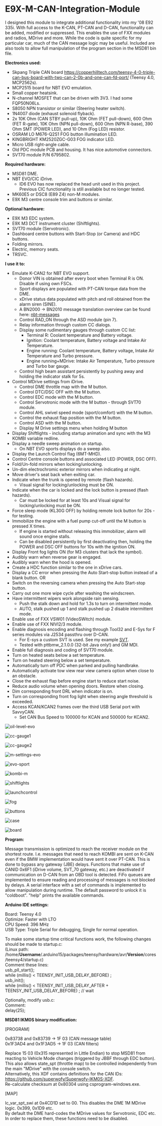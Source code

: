 # E9X-M-CAN-Integration-Module
 
I designed this module to integrate additional functionality into my '08 E92 335i.
With full access to the K-CAN, PT-CAN and D-CAN, functionality can be added, modified or suppressed. This enables the use of FXX modules and radios, MDrive and more.
While the code is quite specific for my particular car, much of the CAN message logic may be useful.
Included are also tools to allow full manipulation of the program section in the MSD81 bin file.


**Electronics used:**
 
* Skpang Triple CAN board https://copperhilltech.com/teensy-4-0-triple-can-bus-board-with-two-can-2-0b-and-one-can-fd-port/ (Teensy 4.0, MCP2562s).
* MCP2515 board for NBT EVO emulation.
* Small copper heatsink.
* N-channel MOSFET that can be driven with 3V3. I had some FQP50N06Ls.
* S8050 NPN transistor or similar (Steering heater switch).
* 1N4007 diode (exhaust solenoid flyback).
* 2x 10K Ohm (CAN STBY pull-up), 10K Ohm (FET pull-down), 600 Ohm (FET R-gate), 10K Ohm (NPN pull-down), 600 Ohm (NPN R-base), 390 Ohm SMT (POWER LED), and 10 Ohm (Fog LED) resistor.
* OSRAM LO M676-Q2S1 FOG button illumination LED.
* KINGBRIGHT KM2520ZGC-G03 FOG indicator LED.
* Micro USB right-angle cable.
* Old PDC module PCB and housing. It has nice automotive connectors.
* SVT70 module P/N 6795802.


**Required hardware:**
* MSD81 DME.
* NBT EVO/CIC iDrive.
	* ID6 EVO has now replaced the head unit used in this project. Previous CIC functionality is still available but no longer tested.
* MK60E5 or DSC8 (E89 Z4) non-M modules.
* E9X M3 centre console trim and buttons or similar.


**Optional hardware:**
* E9X M3 EDC system.
* E9X M3 DCT instrument cluster (Shiftlights).
* SVT70 module (Servotronic).
* Dashboard centre buttons with Start-Stop (or Camera) and HDC buttons.
* Folding mirrors.
* Electric, memory seats.
* TRSVC.


**I use it to:**

* Emulate K-CAN2 for NBT EVO support.
	* Donor VIN is obtained after every boot when Terminal R is ON. Disable if using own FSCs.
	* Sport displays are populated with PT-CAN torque data from the DME.
	* xDrive status data populated with pitch and roll obtained from the alarm siren (SINE).
	* A BN2000 -> BN2010 message translation overview can be found here: [nbt-messages](CAN%20messages/Message%20translation%20for%20NBT.txt)
	* Control RAD_ON through the ASD module (pin 7).
	* Relay information through custom CC dialogs.
	* Display some rudimentary gauges through custom CC list:
		* Terminal R: Coolant temperature and Battery voltage.
		* Ignition: Coolant temperature, Battery voltage and Intake Air Temperature.
		* Engine running: Coolant temperature, Battery voltage, Intake Air Temperature and Turbo pressure.
		* Engine running+MDrive: Intake Air Temperature, Turbo pressure and Turbo bar gauge.
	* Control high beam assistant persistently by pushing away and holding the indicator stalk for 5s.
* Control MDrive settings from iDrive.
	* Control DME throttle map with the M button.
	* Control DTC/DSC OFF with the M button.
	* Control EDC mode with the M button.
	* Control Servotronic mode with the M button - through SVT70 module.
	* Control AHL swivel speed mode (sport/comfort) with the M button.
	* Control the exhaust flap position with the M button.
	* Control ASD with the M button.
	* Display M Drive settings menu when holding M button
* Display Shiftlights - including startup animation and sync with the M3 KOMBI variable redline.
* Display a needle sweep animation on startup.
	* On NBT EVO sports displays do a sweep also.
* Display the Launch Control flag (6MT-MHD).
* Control Centre console buttons and associated LED (POWER, DSC OFF).
* Fold/Un-fold mirrors when locking/unlocking.
* Un-dim electrochromic exterior mirrors when indicating at night.
* Move driver's seat back when exiting car.
* Indicate when the trunk is opened by remote (flash hazards).
	* Visual signal for locking/unlocking must be ON.
* Indicate when the car is locked and the lock button is pressed (flash hazards).
	* Car must be locked for at least 10s and Visual signal for locking/unlocking must be ON.
* Force sleep mode (KL30G OFF) by holding remote lock button for 20s - for testing.
* Immobilize the engine with a fuel pump cut-off until the M button is pressed X times.
	* If engine is started without releasing this immobilizer, alarm will sound once engine stalls.
	* Can be disabled persistently by first deactivating then, holding the POWER and DSC OFF buttons for 10s with the ignition ON.
* Display Front fog lights ON (for M3 clusters that lack the symbol).
* Audibly warn when reverse gear is engaged.
* Audibly warn when the hood is opened.
* Create a HDC function similar to the one in xDrive cars.
* Display a CC error when pressing the Auto Start-stop button instead of a blank button.
  OR
* Switch on the reversing camera when pressing the Auto Start-stop button.
* Carry out one more wipe cycle after washing the windscreen.
* Have intermittent wipers work alongside rain sensing.
	* Push the stalk down and hold for 1.3s to turn on intermittent mode.
	* AUTO, stalk pushed up 1 and stalk pushed up 2 disable intermittent mode.
* Enable use of FXX VSW01 (VideoSWitch) module.
* Enable use of FXX NIVI2/3 module.
* Enable diagnosis encoding and flashing through Tool32 and E-Sys for F series modules via J2534 passthru over D-CAN.
	* For E-sys a custom SVT is used. See my example [SVT](SVT.xml).
	* Tested with pttbmw_2.1.0.0 (32-bit Java only!) and GM MDI.
* Enable full diagnosis and coding of SVT70 module.
* Turn on heated seats below a set temperature.
* Turn on heated steering below a set temperature.
* Automatically turn off PDC when parked and pulling handbrake.
* Automatically activate tow view rear view camera option when close to an obstacle.
* Close the exhaust flap before engine start to reduce start noise.
* Reduce audio volume when opening doors. Restore when closing.
* Dim corresponding front DRL when indicator is on.
* Turn on corresponding front fog light when steering angle threshold is exceeded.
* Access KCAN/KCAN2 frames over the third USB Serial port with SavvyCAN.
	* Set CAN Bus Speed to 100000 for KCAN and 500000 for KCAN2.


![oil-level-evo](Images/EVO/oil-level.jpg "oil-level-evo")

![cc-gauge1](Images/EVO/cc-gauge1.jpg "cc-gauge1")

![cc-gauge2](Images/EVO/cc-gauge2.jpg "cc-gauge2")

![m-settings-evo](Images/EVO/mdrive.jpg "m-settings-evo")

![evo-sport](Images/EVO/sport-displays.jpg "evo-sport")

![kombi-m](Images/kombi-m.jpg "kombi-m")

![shiftlights](Images/shiftlight.jpg "shiftlights")

![launchcontrol](Images/launch-control/kombi.jpg "launchcontrol")

![fog](Images/Fog/indicatoron.jpg "fog")

![buttons](Images/hdc-msa-buttons.jpg "buttons")

![case](Images/case.jpg "case")

![board](Images/board/board.jpg "board")




**Program:**

Message transmission is optimized to reach the receiver module on the shortest route. I.e. messages that need to reach KOMBI are sent on K-CAN even if the BMW implementation would have sent it over PT-CAN. This is done to bypass any gateway (JBE) delays.
Functions that make use of CANID 0x6F1 (iDrive volume, SVT_70 gateway, etc.) are deactivated if communication on D-CAN from an OBD tool is detected.
FiFo queues are implemented to ensure reading and processing of messages is not blocked by delays.
A serial interface with a set of commands is implemented to allow manipulation during runtime. The default password to unlock it is "coldboot". "help" prints the available commands.


**Arduino IDE settings:**

Board: Teensy 4.0  
Optimize: Faster with LTO  
CPU Speed: 396 MHz  
USB Type: Triple Serial for debugging, Single for normal operation.  


To make some startup time critical functions work, the following changes should be made to startup.c:  
(Linux path: /home/**Username**/.arduino15/packages/teensy/hardware/avr/**Version**/cores/teensy4/startup.c)  
Comment these lines:  
	usb_pll_start();  
	while (millis() < TEENSY_INIT_USB_DELAY_BEFORE) ;  
	usb_init();  
	while (millis() < TEENSY_INIT_USB_DELAY_AFTER + TEENSY_INIT_USB_DELAY_BEFORE) ; // wait  
  
Optionally, modify usb.c:  
Comment:  
	delay(25);  



**MSD81 IKM0S binary modification:**

[PROGRAM]

0x83738   and  0x83739  -> 1F 03      (CAN message table)  
0x1F3AD4  and  0x1F3AD5 -> 1F 03      (CAN filters)  

Replace 15 03 (0x315 represented in Little Endian) to stop MSD81 from reacting to Vehicle Mode changes (triggered by JBBF through EDC button).  
This also allows state_spt (throttle map) to be controlled independently from the main "MDrive" with the console switch.  
Alternatively, this XDF contains definitions for the CAN IDs: https://github.com/superwofy/Superwofy-IKM0S-XDF.  
Re-calculate checksum at 0x80304 using csprogram-windows.exe.  



[MAP]

lc_var_spt_swi at 0x4CD1D set to 00. This disables the DME 1M MDrive logic. 0x399, 0x1D9 etc.  
By default the DME hard-codes the MDrive values for Servotronic, EDC etc. In order to replace them, these functions need to be disabled.